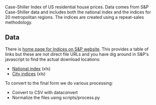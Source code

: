 Case-Shiller Index of US residential house prices. Data comes from S&P
Case-Shiller data and includes both the national index and the indices for 20
metropolitan regions. The indices are created using a repeat-sales methodology.

## Data

There is [home page for Indices on S&P website][sp-home]. This provides a table
of links but these are not direct file URLs and you have dig around in S&P's
javascript to find the actual download locations:

[sp-home]: http://www.standardandpoors.com/indices/sp-case-shiller-home-price-indices/en/us/?indexId=spusa-cashpidff--p-us----

* [National index][nat] (xls)
* [City indices][city] (xls)

To convert to the final form we do various processing:

* Convert to CSV with dataconvert
* Normalize the files using scripts/process.py

[nat]: http://www.standardandpoors.com/servlet/BlobServer?blobheadername3=MDT-Type&blobcol=urldocumentfile&blobtable=SPComSecureDocument&blobheadervalue2=inline%3B+filename%3Ddownload.xls&blobheadername2=Content-Disposition&blobheadervalue1=application%2Fexcel&blobkey=id&blobheadername1=content-type&blobwhere=1245214513097&blobheadervalue3=abinary%3B+charset%3DUTF-8&blobnocache=true
[city]: http://www.standardandpoors.com/servlet/BlobServer?blobheadername3=MDT-Type&blobcol=urldocumentfile&blobtable=SPComSecureDocument&blobheadervalue2=inline%3B+filename%3Ddownload.xls&blobheadername2=Content-Disposition&blobheadervalue1=application%2Fexcel&blobkey=id&blobheadername1=content-type&blobwhere=1245214507048&blobheadervalue3=abinary%3B+charset%3DUTF-8&blobnocache=true

